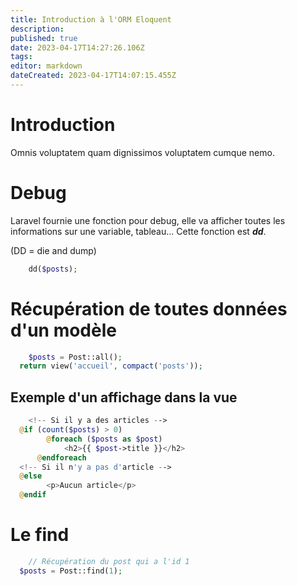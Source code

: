 ```yaml
---
title: Introduction à l'ORM Eloquent
description: 
published: true
date: 2023-04-17T14:27:26.106Z
tags: 
editor: markdown
dateCreated: 2023-04-17T14:07:15.455Z
---
```


# Introduction
Omnis voluptatem quam dignissimos voluptatem cumque nemo.

# Debug
Laravel fournie une fonction pour debug, elle va afficher toutes les informations sur une variable, tableau... Cette fonction est ***dd***.

(DD = die and dump)
```php
	dd($posts);
```

# Récupération de toutes données d'un modèle
```php
	$posts = Post::all();
  return view('accueil', compact('posts'));
```

## Exemple d'un affichage dans la vue
```php
	<!-- Si il y a des articles -->
  @if (count($posts) > 0)
  		@foreach ($posts as $post)
      		<h2>{{ $post->title }}</h2>
      @endforeach
  <!-- Si il n'y a pas d'article -->
  @else
  		<p>Aucun article</p>
  @endif
```

# Le find
```php
	// Récupération du post qui a l'id 1
  $posts = Post::find(1);
```

